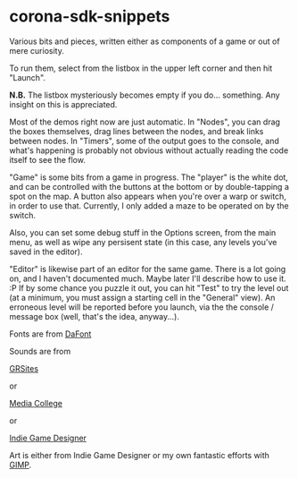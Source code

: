 corona-sdk-snippets
===================

Various bits and pieces, written either as components of a game or out of mere curiosity.

To run them, select from the listbox in the upper left corner and then hit "Launch".

**N.B.** The listbox mysteriously becomes empty if you do... something. Any insight on this is appreciated.

Most of the demos right now are just automatic. In "Nodes", you can drag the boxes themselves, drag lines
between the nodes, and break links between nodes. In "Timers", some of the output goes to the console, and
what's happening is probably not obvious without actually reading the code itself to see the flow.

"Game" is some bits from a game in progress. The "player" is the white dot, and can be controlled with the
buttons at the bottom or by double-tapping a spot on the map. A button also appears when you're over a warp
or switch, in order to use that. Currently, I only added a maze to be operated on by the switch.

Also, you can set some debug stuff in the Options screen, from the main menu, as well as wipe any persisent
state (in this case, any levels you've saved in the editor).

"Editor" is likewise part of an editor for the same game. There is a lot going on, and I haven't documented
much. Maybe later I'll describe how to use it. :P If by some chance you puzzle it out, you can hit "Test" to
try the level out (at a minimum, you must assign a starting cell in the "General" view). An erroneous level
will be reported before you launch, via the the console / message box (well, that's the idea, anyway...).

Fonts are from [DaFont](http://www.DaFont.com)

Sounds are from

[GRSites](http://www.grsites.com/archive/sounds/)

or

[Media College](http://www.mediacollege.com/downloads/sound-effects/)

or

[Indie Game Designer](http://indiegamedesigner.com/)

Art is either from Indie Game Designer or my own fantastic efforts with [GIMP](http://www.gimp.org/).